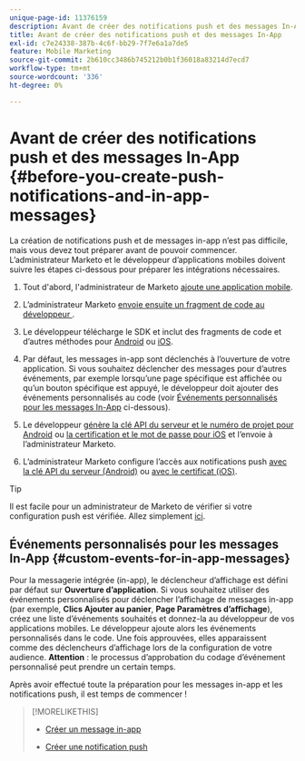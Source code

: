 ```yaml
---
unique-page-id: 11376159
description: Avant de créer des notifications push et des messages In-App - Documents Marketo - Documentation du produit
title: Avant de créer des notifications push et des messages In-App
exl-id: c7e24338-387b-4c6f-bb29-7f7e6a1a7de5
feature: Mobile Marketing
source-git-commit: 2b610cc3486b745212b0b1f36018a83214d7ecd7
workflow-type: tm+mt
source-wordcount: '336'
ht-degree: 0%

---
```


# Avant de créer des notifications push et des messages In-App {#before-you-create-push-notifications-and-in-app-messages}

La création de notifications push et de messages in-app n’est pas difficile, mais vous devez tout préparer avant de pouvoir commencer. L’administrateur Marketo et le développeur d’applications mobiles doivent suivre les étapes ci-dessous pour préparer les intégrations nécessaires.

1. Tout d&#39;abord, l&#39;administrateur de Marketo [ ajoute une application mobile](/help/marketo/product-docs/mobile-marketing/admin/add-a-mobile-app.md).

1. L’administrateur Marketo [ envoie ensuite un fragment de code au développeur ](/help/marketo/product-docs/mobile-marketing/admin/send-sdk-code-to-a-developer.md).

1. Le développeur télécharge le SDK et inclut des fragments de code et d’autres méthodes pour [Android](https://experienceleague.adobe.com/en/docs/marketo-developer/marketo/mobile/installation#how-to-install-marketo-sdk-on-android) ou [iOS](https://experienceleague.adobe.com/en/docs/marketo-developer/marketo/mobile/installation#how-to-install-marketo-sdk-on-ios).

1. Par défaut, les messages in-app sont déclenchés à l’ouverture de votre application. Si vous souhaitez déclencher des messages pour d’autres événements, par exemple lorsqu’une page spécifique est affichée ou qu’un bouton spécifique est appuyé, le développeur doit ajouter des événements personnalisés au code (voir [Événements personnalisés pour les messages In-App](#CustomEvents) ci-dessous).

1. Le développeur [ génère la clé API du serveur et le numéro de projet pour Android](https://experienceleague.adobe.com/en/docs/marketo-developer/marketo/mobile/installation#how-to-install-marketo-sdk-on-android) ou [ la certification et le mot de passe pour iOS](https://experienceleague.adobe.com/en/docs/marketo-developer/marketo/mobile/installation#install-marketo-sdk-on-ios) et l’envoie à l’administrateur Marketo.

1. L’administrateur Marketo configure l’accès aux notifications push [ avec la clé API du serveur (Android)](/help/marketo/product-docs/mobile-marketing/admin/configure-mobile-app-android-push-access.md) ou [ avec le certificat (iOS)](/help/marketo/product-docs/mobile-marketing/admin/configure-mobile-app-ios-push-access.md).

>[!TIP]
>
>Il est facile pour un administrateur de Marketo de vérifier si votre configuration push est vérifiée. Allez simplement [ici](/help/marketo/product-docs/mobile-marketing/admin/verify-push-configuration.md).

## Événements personnalisés pour les messages In-App {#custom-events-for-in-app-messages}

Pour la messagerie intégrée (in-app), le déclencheur d’affichage est défini par défaut sur **Ouverture d’application**. Si vous souhaitez utiliser des événements personnalisés pour déclencher l’affichage de messages in-app (par exemple, **Clics Ajouter au panier**, **Page Paramètres d’affichage**), créez une liste d’événements souhaités et donnez-la au développeur de vos applications mobiles. Le développeur ajoute alors les événements personnalisés dans le code. Une fois approuvées, elles apparaissent comme des déclencheurs d’affichage lors de la configuration de votre audience. **Attention** : le processus d’approbation du codage d’événement personnalisé peut prendre un certain temps.

Après avoir effectué toute la préparation pour les messages in-app et les notifications push, il est temps de commencer !

>[!MORELIKETHIS]
>
>* [Créer un message in-app](/help/marketo/product-docs/mobile-marketing/in-app-messages/creating-in-app-messages/create-an-in-app-message.md)
>
>* [Créer une notification push](/help/marketo/product-docs/mobile-marketing/push-notifications/create-a-push-notification.md)
